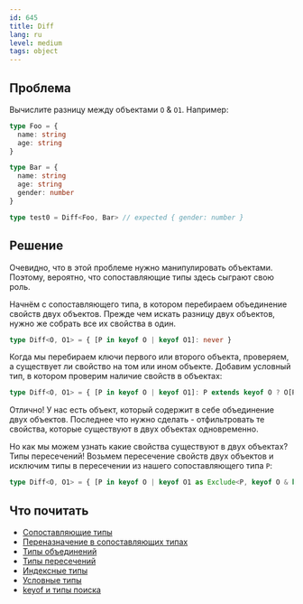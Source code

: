 ```yaml
---
id: 645
title: Diff
lang: ru
level: medium
tags: object
---
```


## Проблема

Вычислите разницу между объектами `O` & `O1`.
Например:

```typescript
type Foo = {
  name: string
  age: string
}

type Bar = {
  name: string
  age: string
  gender: number
}

type test0 = Diff<Foo, Bar> // expected { gender: number }
```

## Решение

Очевидно, что в этой проблеме нужно манипулировать объектами.
Поэтому, вероятно, что сопоставляющие типы здесь сыграют свою роль.

Начнём с сопоставляющего типа, в котором перебираем объединение свойств двух объектов.
Прежде чем искать разницу двух объектов, нужно же собрать все их свойства в один.

```typescript
type Diff<O, O1> = { [P in keyof O | keyof O1]: never }
```

Когда мы перебираем ключи первого или второго объекта, проверяем, а существует ли свойство на том или ином объекте.
Добавим условный тип, в котором проверим наличие свойств в объектах:

```typescript
type Diff<O, O1> = { [P in keyof O | keyof O1]: P extends keyof O ? O[P] : P extends keyof O1 ? O1[P] : never }
```

Отлично!
У нас есть объект, который содержит в себе объединение двух объектов.
Последнее что нужно сделать - отфильтровать те свойства, которые существуют в двух объектах одновременно.

Но как мы можем узнать какие свойства существуют в двух объектах?
Типы пересечений!
Возьмем пересечение свойств двух объектов и исключим типы в пересечении из нашего сопоставляющего типа `P`:

```typescript
type Diff<O, O1> = { [P in keyof O | keyof O1 as Exclude<P, keyof O & keyof O1>]: P extends keyof O ? O[P] : P extends keyof O1 ? O1[P] : never }
```

## Что почитать

- [Сопоставляющие типы](https://www.typescriptlang.org/docs/handbook/advanced-types.html#mapped-types)
- [Переназначение в сопоставляющих типах](https://www.typescriptlang.org/docs/handbook/release-notes/typescript-4-1.html#key-remapping-in-mapped-types)
- [Типы объединений](https://www.typescriptlang.org/docs/handbook/2/everyday-types.html#union-types)
- [Типы пересечений](https://www.typescriptlang.org/docs/handbook/unions-and-intersections.html#intersection-types)
- [Индексные типы](https://www.typescriptlang.org/docs/handbook/2/indexed-access-types.html)
- [Условные типы](https://www.typescriptlang.org/docs/handbook/2/conditional-types.html)
- [keyof и типы поиска](https://www.typescriptlang.org/docs/handbook/release-notes/typescript-2-1.html#keyof-and-lookup-types)
